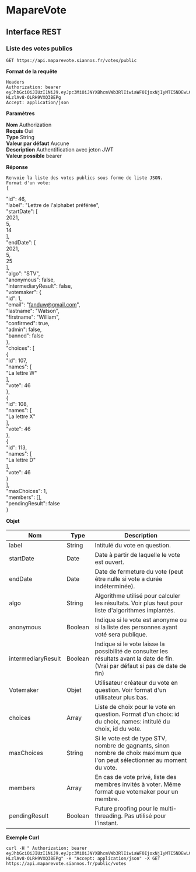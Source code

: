# MapareVote

## Interface REST

### Liste des votes publics

	GET https://api.maparevote.siannos.fr/votes/public

**Format de la requête**

	Headers 
	Authorization: bearer eyJhbGciOiJIUzI1NiJ9.eyJpc3MiOiJNYXBhcmVWb3RlIiwiaWF0IjoxNjIyMTI5NDEwLCJzdWIiOiJ0ZXN0QG1haWwuY29tIiwiZmlyc3RuYW1lIjoiSmVhbiIsImxhc3RuYW1lIjoiVW4iLCJleHAiOjE2NTM2NjU0MTB9.UEYDXj1nO2GsxU815BeUE-HLzlAv8-OLRH9VXQ3BEPg
	Accept: application/json

**Paramètres**

**Nom**	Authorization  
**Requis**	Oui  
**Type**	String	
**Valeur par défaut**	Aucune  
**Description**	Authentification avec jeton JWT  
**Valeur possible**	bearer <jeton>

**Réponse**

	Renvoie la liste des votes publics sous forme de liste JSON.  
	Format d'un vote:  
	{  
  "id": 46,  
  "label": "Lettre de l'alphabet préférée",  
  "startDate": [  
    2021,  
    5,  
    14  
  ],  
  "endDate": [  
    2021,  
    5,  
    25  
  ],  
  "algo": "STV",  
  "anonymous": false,  
  "intermediaryResult": false,  
  "votemaker": {  
    "id": 1,  
    "email": "fanduw@gmail.com",  
    "lastname": "Watson",  
    "firstname": "William",  
    "confirmed": true,  
    "admin": false,  
    "banned": false  
  },  
  "choices": [  
    {  
      "id": 107,  
      "names": [  
        "La lettre W"  
      ],  
      "vote": 46  
    },  
    {  
      "id": 108,  
      "names": [  
        "La lettre X"  
      ],  
      "vote": 46  
    },  
    {  
      "id": 113,  
      "names": [  
        "La lettre D"  
      ],  
      "vote": 46  
    }  
  ],  
  "maxChoices": 1,  
  "members": [],  
  "pendingResult": false  
}


**Objet**

**Nom**				| **Type**	| **Description** 
--------------------|-----------|-------------------
label		|	String		| Intitulé du vote en question.
startDate		|	Date		| Date à partir de laquelle le vote est ouvert.
endDate		|	Date		| Date de fermeture du vote (peut être nulle si vote a durée indéterminée).
algo		|	String		| Algorithme utilisé pour calculer les résultats. Voir plus haut pour liste d'algorithmes implantés.
anonymous		|	Boolean		| Indique si le vote est anonyme ou si la liste des personnes ayant voté sera publique.
intermediaryResult		|	Boolean		| Indique si le vote laisse la possibilité de consulter les résultats avant la date de fin. (Vrai par défaut si pas de date de fin)
Votemaker		|	Objet		| Utilisateur créateur du vote en question. Voir format d'un utilisateur plus bas.
choices		|	Array		| Liste de choix pour le vote en question. Format d'un choix: id du choix, names: intitulé du choix, id du vote.
maxChoices		|	String		| Si le vote est de type STV, nombre de gagnants, sinon nombre de choix maximum que l'on peut sélectionner au moment du vote.
members		|	Array		| En cas de vote privé, liste des membres invités à voter. Même format que votemaker pour un membre.
pendingResult		|	Boolean		| Future proofing pour le multi-threading. Pas utilisé pour l'instant. 

**Exemple Curl**

	curl -H " Authorization: bearer eyJhbGciOiJIUzI1NiJ9.eyJpc3MiOiJNYXBhcmVWb3RlIiwiaWF0IjoxNjIyMTI5NDEwLCJzdWIiOiJ0ZXN0QG1haWwuY29tIiwiZmlyc3RuYW1lIjoiSmVhbiIsImxhc3RuYW1lIjoiVW4iLCJleHAiOjE2NTM2NjU0MTB9.UEYDXj1nO2GsxU815BeUE-HLzlAv8-OLRH9VXQ3BEPg" -H "Accept: application/json" -X GET
	https://api.maparevote.siannos.fr/public/votes
